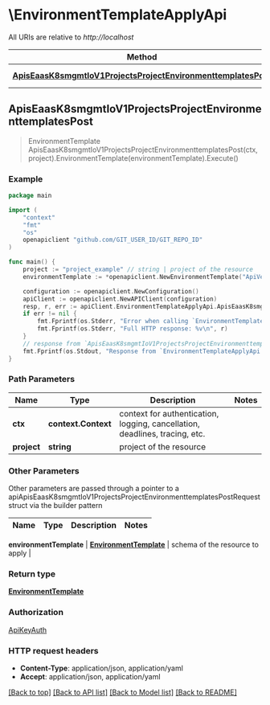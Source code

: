 # \EnvironmentTemplateApplyApi

All URIs are relative to *http://localhost*

Method | HTTP request | Description
------------- | ------------- | -------------
[**ApisEaasK8smgmtIoV1ProjectsProjectEnvironmenttemplatesPost**](EnvironmentTemplateApplyApi.md#ApisEaasK8smgmtIoV1ProjectsProjectEnvironmenttemplatesPost) | **Post** /apis/eaas.k8smgmt.io/v1/projects/{project}/environmenttemplates | 



## ApisEaasK8smgmtIoV1ProjectsProjectEnvironmenttemplatesPost

> EnvironmentTemplate ApisEaasK8smgmtIoV1ProjectsProjectEnvironmenttemplatesPost(ctx, project).EnvironmentTemplate(environmentTemplate).Execute()





### Example

```go
package main

import (
    "context"
    "fmt"
    "os"
    openapiclient "github.com/GIT_USER_ID/GIT_REPO_ID"
)

func main() {
    project := "project_example" // string | project of the resource
    environmentTemplate := *openapiclient.NewEnvironmentTemplate("ApiVersion_example", "Kind_example", *openapiclient.NewMetadata("Name_example", "Project_example"), *openapiclient.NewEnvironmentTemplateSpec()) // EnvironmentTemplate | schema of the resource to apply

    configuration := openapiclient.NewConfiguration()
    apiClient := openapiclient.NewAPIClient(configuration)
    resp, r, err := apiClient.EnvironmentTemplateApplyApi.ApisEaasK8smgmtIoV1ProjectsProjectEnvironmenttemplatesPost(context.Background(), project).EnvironmentTemplate(environmentTemplate).Execute()
    if err != nil {
        fmt.Fprintf(os.Stderr, "Error when calling `EnvironmentTemplateApplyApi.ApisEaasK8smgmtIoV1ProjectsProjectEnvironmenttemplatesPost``: %v\n", err)
        fmt.Fprintf(os.Stderr, "Full HTTP response: %v\n", r)
    }
    // response from `ApisEaasK8smgmtIoV1ProjectsProjectEnvironmenttemplatesPost`: EnvironmentTemplate
    fmt.Fprintf(os.Stdout, "Response from `EnvironmentTemplateApplyApi.ApisEaasK8smgmtIoV1ProjectsProjectEnvironmenttemplatesPost`: %v\n", resp)
}
```

### Path Parameters


Name | Type | Description  | Notes
------------- | ------------- | ------------- | -------------
**ctx** | **context.Context** | context for authentication, logging, cancellation, deadlines, tracing, etc.
**project** | **string** | project of the resource | 

### Other Parameters

Other parameters are passed through a pointer to a apiApisEaasK8smgmtIoV1ProjectsProjectEnvironmenttemplatesPostRequest struct via the builder pattern


Name | Type | Description  | Notes
------------- | ------------- | ------------- | -------------

 **environmentTemplate** | [**EnvironmentTemplate**](EnvironmentTemplate.md) | schema of the resource to apply | 

### Return type

[**EnvironmentTemplate**](EnvironmentTemplate.md)

### Authorization

[ApiKeyAuth](../README.md#ApiKeyAuth)

### HTTP request headers

- **Content-Type**: application/json, application/yaml
- **Accept**: application/json, application/yaml

[[Back to top]](#) [[Back to API list]](../README.md#documentation-for-api-endpoints)
[[Back to Model list]](../README.md#documentation-for-models)
[[Back to README]](../README.md)

